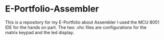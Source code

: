 # E-Portfolio-Assembler
This is a repository for my E-Portfolio about Assembler
I used the MCU 8051 IDE for the hands on part.
The two .vhc files are configurations for the matrix keypad and the led display.
